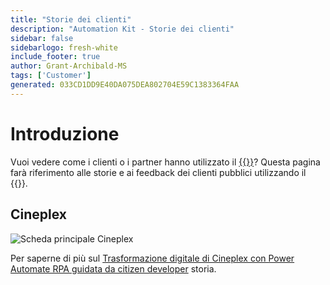 ```yaml
---
title: "Storie dei clienti"
description: "Automation Kit - Storie dei clienti"
sidebar: false
sidebarlogo: fresh-white
include_footer: true
author: Grant-Archibald-MS
tags: ['Customer']
generated: 033CD1DD9E40DA075DEA802704E59C1383364FAA
---
```


# Introduzione

Vuoi vedere come i clienti o i partner hanno utilizzato il [{{<product-name>}}](https://aka.ms/ak4pp)? Questa pagina farà riferimento alle storie e ai feedback dei clienti pubblici utilizzando il {{<product-name>}}.

## Cineplex

![Scheda principale Cineplex](https://msflowblogscdn.azureedge.net/wp-content/uploads/2022/09/Cieneplex-Main-Card.jpg)

Per saperne di più sul [Trasformazione digitale di Cineplex con Power Automate RPA guidata da citizen developer](https://powerautomate.microsoft.com/blog/cineplex-digital-transformation-with-power-automate-rpa-led-by-citizen-developers/) storia.
